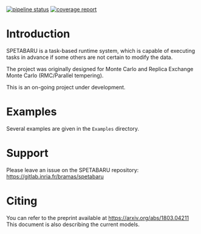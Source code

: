 [![pipeline status](https://gitlab.inria.fr/bramas/spetabaru/badges/master/pipeline.svg)](https://gitlab.inria.fr/bramas/spetabaru/commits/master)
[![coverage report](https://gitlab.inria.fr/bramas/spetabaru/badges/master/coverage.svg)](https://gitlab.inria.fr/bramas/spetabaru/commits/master)


# Introduction
SPETABARU is a task-based runtime system, which is
capable of executing tasks in advance if some others are not certain to modify
the data.

The project was originally designed for Monte Carlo and
Replica Exchange Monte Carlo (RMC/Parallel tempering).

This is an on-going project under development.


# Examples

Several examples are given in the `Examples` directory.


# Support

Please leave an issue on the SPETABARU repository:
https://gitlab.inria.fr/bramas/spetabaru

# Citing

You can refer to the preprint available at https://arxiv.org/abs/1803.04211
This document is also describing the current models.
